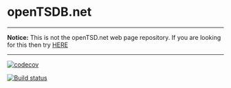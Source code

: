 # openTSDB.net

* * *

**Notice:** This is not the openTSD.net web page repository. If you are looking for this then try [HERE](https://github.com/OpenTSDB/opentsdb.net)

* * *

[![codecov](https://codecov.io/gh/dejanfajfar/openTSDB.net/branch/master/graph/badge.svg)](https://codecov.io/gh/dejanfajfar/openTSDB.net)


[![Build status](https://ci.appveyor.com/api/projects/status/pjcln0nojvv3lapp?svg=true)](https://ci.appveyor.com/project/dejanfajfar/opentsdb-net)
